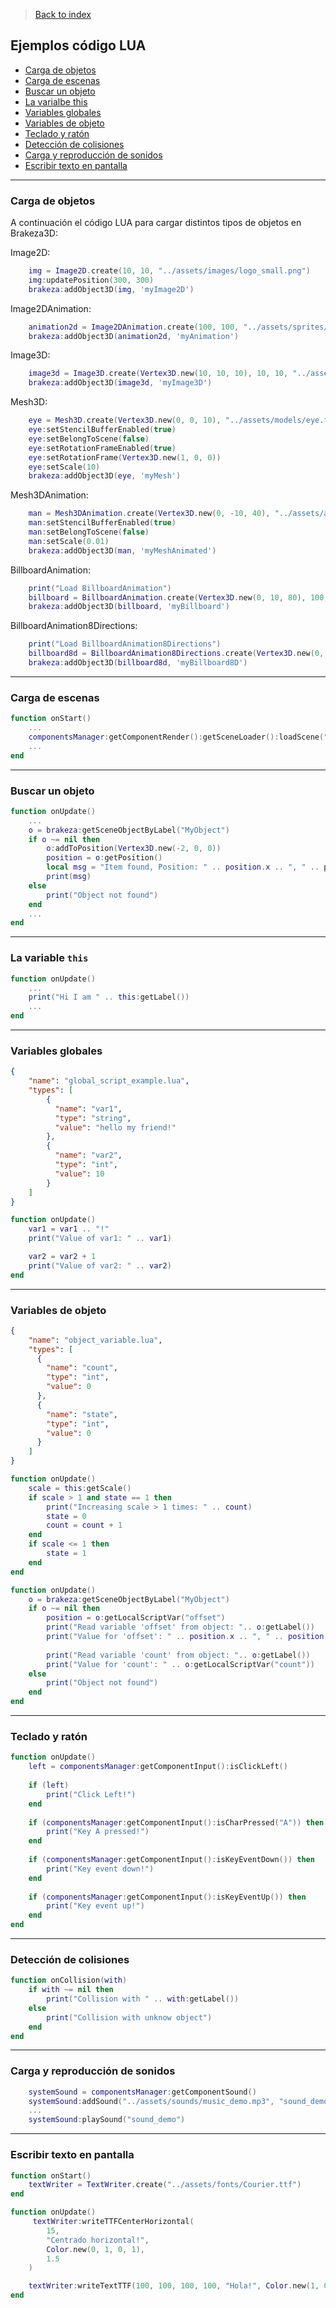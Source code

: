 > [Back to index](https://github.com/rzeronte/brakeza3d/blob/master/doc/00-index.md)

## Ejemplos código LUA

- [Carga de objetos](#carga-de-objetos)
- [Carga de escenas](#carga-de-escenas)
- [Buscar un objeto](#buscar-un-objeto)
- [La varialbe this](#la-variable-this)
- [Variables globales](#variables-globales)
- [Variables de objeto](#variables-de-objeto)
- [Teclado y ratón](#teclado-y-ratón)
- [Detección de colisiones](#detección-de-colisiones)
- [Carga y reproducción de sonidos](#carga-y-reproducción-de-sonidos)
- [Escribir texto en pantalla](#escribir-texto-en-pantalla)

---

### Carga de objetos

A continuación el código LUA para cargar distintos tipos de objetos en Brakeza3D:

Image2D:
```lua
    img = Image2D.create(10, 10, "../assets/images/logo_small.png")
    img:updatePosition(300, 300)
    brakeza:addObject3D(img, 'myImage2D')
```

Image2DAnimation:
```lua
    animation2d = Image2DAnimation.create(100, 100, "../assets/sprites/explosion_a.png", 128, 128, 15, 24)
    brakeza:addObject3D(animation2d, 'myAnimation')
```

Image3D:
```lua
    image3d = Image3D.create(Vertex3D.new(10, 10, 10), 10, 10, "../assets/sprites/explosion_a.png")
    brakeza:addObject3D(image3d, 'myImage3D')
```

Mesh3D:
```lua
    eye = Mesh3D.create(Vertex3D.new(0, 0, 10), "../assets/models/eye.fbx")
    eye:setStencilBufferEnabled(true)
    eye:setBelongToScene(false)
    eye:setRotationFrameEnabled(true)
    eye:setRotationFrame(Vertex3D.new(1, 0, 0))
    eye:setScale(10)
    brakeza:addObject3D(eye, 'myMesh')
```
Mesh3DAnimation:
```lua
    man = Mesh3DAnimation.create(Vertex3D.new(0, -10, 40), "../assets/animations/walking.fbx")
    man:setStencilBufferEnabled(true)
    man:setBelongToScene(false)
    man:setScale(0.01)
    brakeza:addObject3D(man, 'myMeshAnimated')
```

BillboardAnimation:
```lua
    print("Load BillboardAnimation")
    billboard = BillboardAnimation.create(Vertex3D.new(0, 10, 80), 100, 100, "../assets/sprites/explosion_a.png", 128, 128, 15, 24)
    brakeza:addObject3D(billboard, 'myBillboard')
```

BillboardAnimation8Directions:
```lua
    print("Load BillboardAnimation8Directions")
    billboard8d = BillboardAnimation8Directions.create(Vertex3D.new(0, 10, 80), 100, 100, "../assets/sprites/Sprites3D/soldier/fire", 2, 24)
    brakeza:addObject3D(billboard8d, 'myBillboard8D')
```

---

### Carga de escenas

```lua
function onStart()
    ...
    componentsManager:getComponentRender():getSceneLoader():loadScene("../scenes/scene_example.json")
    ...
end
```

---

### Buscar un objeto

```lua
function onUpdate()
    ...
	o = brakeza:getSceneObjectByLabel("MyObject")
	if o ~= nil then
	    o:addToPosition(Vertex3D.new(-2, 0, 0))
	    position = o:getPosition()
	    local msg = "Item found, Position: " .. position.x .. ", " .. position.y .. ", " .. position.z
        print(msg)
    else
        print("Object not found")
	end
    ...
end
```

---

### La variable ``this``

```lua
function onUpdate()
    ...
    print("Hi I am " .. this:getLabel())
    ...
end
```

---

### Variables globales

```json
{
	"name":	"global_script_example.lua",
	"types": [
        {
          "name": "var1",
          "type": "string",
          "value": "hello my friend!"
        },
        {
          "name": "var2",
          "type": "int",
          "value": 10
        }      
    ]
}

```

```lua
function onUpdate()
    var1 = var1 .. "!"
    print("Value of var1: " .. var1)

    var2 = var2 + 1
    print("Value of var2: " .. var2)
end

```

---

### Variables de objeto

```json
{
	"name":	"object_variable.lua",
	"types": [
      {
        "name":	"count",
        "type":	"int",
        "value": 0
      },
      {
        "name":	"state",
        "type":	"int",
        "value": 0
      }
    ]
}

```

```lua
function onUpdate()
    scale = this:getScale()
    if scale > 1 and state == 1 then
        print("Increasing scale > 1 times: " .. count)
        state = 0
        count = count + 1
    end
    if scale <= 1 then
        state = 1
    end
end

```

```lua
function onUpdate()
    o = brakeza:getSceneObjectByLabel("MyObject")
    if o ~= nil then
	    position = o:getLocalScriptVar("offset")
	    print("Read variable 'offset' from object: ".. o:getLabel())
	    print("Value for 'offset': " .. position.x .. ", " .. position.y .. ", " .. position.z)
	    
	    print("Read variable 'count' from object: ".. o:getLabel())
	    print("Value for 'count': " .. o:getLocalScriptVar("count"))
    else
        print("Object not found")
    end
end
```

---

### Teclado y ratón

```lua
function onUpdate()
    left = componentsManager:getComponentInput():isClickLeft()
    
    if (left)
        print("Click Left!")
    end
    
    if (componentsManager:getComponentInput():isCharPressed("A")) then
        print("Key A pressed!")
    end
    
    if (componentsManager:getComponentInput():isKeyEventDown()) then
        print("Key event down!")
    end
    
    if (componentsManager:getComponentInput():isKeyEventUp()) then
        print("Key event up!")
    end
end

```

---

### Detección de colisiones

```lua
function onCollision(with)
    if with ~= nil then
        print("Collision with " .. with:getLabel())
    else
        print("Collision with unknow object")
    end
end
````
---

### Carga y reproducción de sonidos

```lua
    systemSound = componentsManager:getComponentSound()
    systemSound:addSound("../assets/sounds/music_demo.mp3", "sound_demo")
    ...
    systemSound:playSound("sound_demo")
````

---

### Escribir texto en pantalla

```lua
function onStart()
    textWriter = TextWriter.create("../assets/fonts/Courier.ttf")
end

function onUpdate()
     textWriter:writeTTFCenterHorizontal(
        15,
        "Centrado horizontal!",
        Color.new(0, 1, 0, 1),
        1.5
    )

    textWriter:writeTextTTF(100, 100, 100, 100, "Hola!", Color.new(1, 0, 0, 1))
end

```
